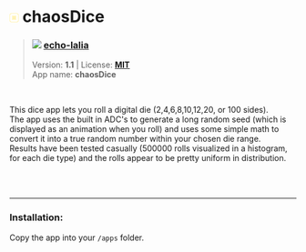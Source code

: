 <!---
This file is generated from the "details.yml" file. (Any changes here will be overwritten)
--->
# <img src="../../images\default_icon.png" width="16"> chaosDice
> ### <img src="https://github.com/echo-lalia.png?size=26" width="13"> **[echo-lalia](https://github.com/echo-lalia)**  
> Version: **1.1** | License: **[MIT](https://github.com/echo-lalia/MicroHydra-Apps/blob/main/LICENSE)**  
> App name: **chaosDice**
<br/>

This dice app lets you roll a digital die (2,4,6,8,10,12,20, or 100 sides).   
The app uses the built in ADC's to generate a long random seed (which is displayed as an animation when you roll) and uses some simple math to convert it into a true random number within your chosen die range.  
Results have been tested casually (500000 rolls visualized in a histogram, for each die type) and the rolls appear to be pretty uniform in distribution.


<br/><br/>

-----
### Installation:
Copy the app into your `/apps` folder.



